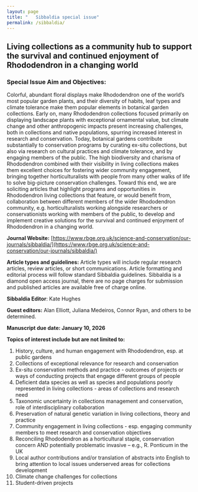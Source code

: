 ```yaml
---
layout: page
title: "   Sibbaldia special issue"
permalink: /sibbaldia/
---
```


## Living collections as a community hub to support the survival and continued enjoyment of Rhododendron in a changing world

### Special Issue Aim and Objectives:
Colorful, abundant floral displays make Rhododendron one of the world’s most popular garden plants, and their diversity of habits, leaf types and climate tolerance make them popular elements in botanical garden collections. Early on, many Rhododendron collections focused primarily on displaying landscape plants with exceptional ornamental value, but climate change and other anthropogenic impacts present increasing challenges, both in collections and native populations, spurring increased interest in research and conservation. Today, botanical gardens contribute substantially to conservation programs by curating ex-situ collections, but also via research on cultural practices and climate tolerance, and by engaging members of the public. The high biodiversity and charisma of Rhododendron combined with their visibility in living collections makes them excellent choices for fostering wider community engagement, bringing together horticulturalists with people from many other walks of life to solve big-picture conservation challenges. Toward this end, we are soliciting articles that highlight programs and opportunities in Rhododendron living collections that feature, or would benefit from, collaboration between different members of the wider Rhododendron community, e.g. horticulturalists working alongside researchers or conservationists working with members of the public, to develop and implement creative solutions for the survival and continued enjoyment of Rhododendron in a changing world. 

**Journal Website:** [https://www.rbge.org.uk/science-and-conservation/our-journals/sibbaldia/](https://www.rbge.org.uk/science-and-conservation/our-journals/sibbaldia/)
 
**Article types and guidelines:** Article types will include regular research articles, review articles, or short communications. Article formatting and editorial process will follow standard Sibbaldia guidelines. Sibbaldia is a diamond open access journal, there are no page charges for submission and published articles are available free of charge online. 
 
**Sibbaldia Editor**: Kate Hughes 
 
**Guest editors:** Alan Elliott, Juliana Medeiros, Connor Ryan, and others to be determined. 
 
**Manuscript due date: January 10, 2026** 
 
**Topics of interest include but are not limited to:**
1.	History, culture, and human engagement with Rhododendron, esp. at public gardens 
2.	Collections of exceptional relevance for research and conservation 
3.	Ex-situ conservation methods and practice - outcomes of projects or ways of conducting projects that engage different groups of people 
4.	Deficient data species as well as species and populations poorly represented in living collections - areas of collections and research need 
5.	Taxonomic uncertainty in collections management and conservation, role of interdisciplinary collaboration 
6.	Preservation of natural genetic variation in living collections, theory and practice  
7.	Community engagement in living collections - esp. engaging community members to meet research and conservation objectives 
8.	Reconciling Rhododendron as a horticultural staple, conservation concern AND potentially problematic invasive – e.g., R. Ponticum in the UK 
9.	Local author contributions and/or translation of abstracts into English to bring attention to local issues underserved areas for collections development 
10.	Climate change challenges for collections 
11.	Student-driven projects 
